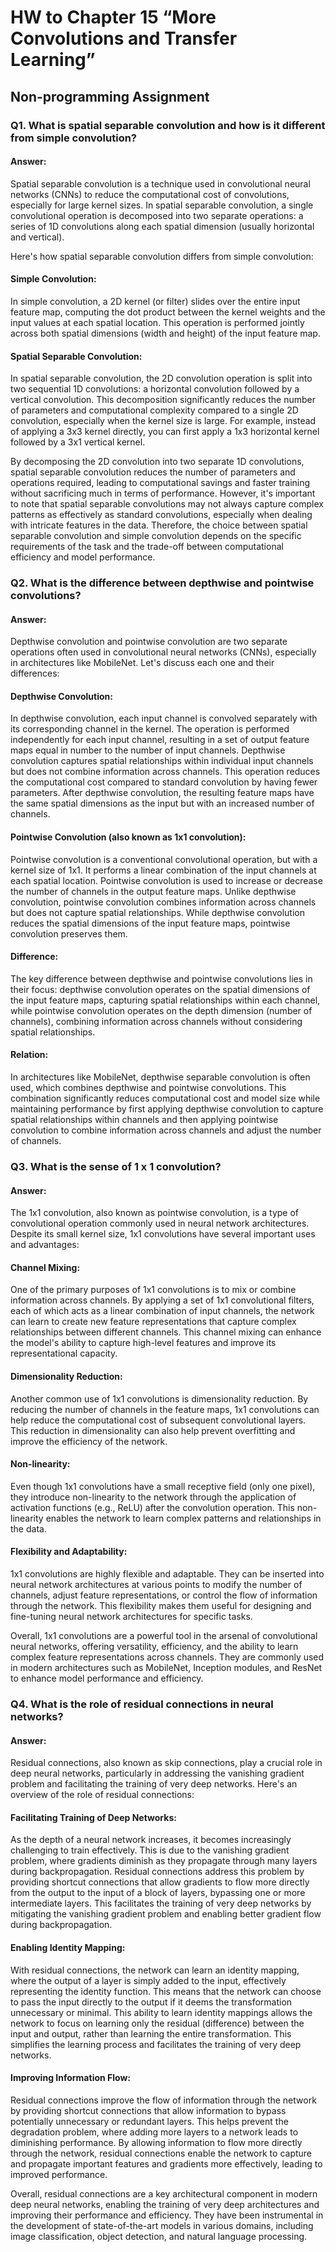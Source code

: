 # HW to Chapter 15 “More Convolutions and Transfer Learning”

## Non-programming Assignment

### Q1. What is spatial separable convolution and how is it different from simple convolution?

#### Answer:  

Spatial separable convolution is a technique used in convolutional neural networks (CNNs) to reduce the computational cost of convolutions, especially for large kernel sizes. In spatial separable convolution, a single convolutional operation is decomposed into two separate operations: a series of 1D convolutions along each spatial dimension (usually horizontal and vertical).

Here's how spatial separable convolution differs from simple convolution:

#### Simple Convolution: 

In simple convolution, a 2D kernel (or filter) slides over the entire input feature map, computing the dot product between the kernel weights and the input values at each spatial location. This operation is performed jointly across both spatial dimensions (width and height) of the input feature map.

#### Spatial Separable Convolution: 

In spatial separable convolution, the 2D convolution operation is split into two sequential 1D convolutions: a horizontal convolution followed by a vertical convolution. This decomposition significantly reduces the number of parameters and computational complexity compared to a single 2D convolution, especially when the kernel size is large. For example, instead of applying a 3x3 kernel directly, you can first apply a 1x3 horizontal kernel followed by a 3x1 vertical kernel.

By decomposing the 2D convolution into two separate 1D convolutions, spatial separable convolution reduces the number of parameters and operations required, leading to computational savings and faster training without sacrificing much in terms of performance. However, it's important to note that spatial separable convolutions may not always capture complex patterns as effectively as standard convolutions, especially when dealing with intricate features in the data. Therefore, the choice between spatial separable convolution and simple convolution depends on the specific requirements of the task and the trade-off between computational efficiency and model performance. 

### Q2. What is the difference between depthwise and pointwise convolutions?

#### Answer:  

Depthwise convolution and pointwise convolution are two separate operations often used in convolutional neural networks (CNNs), especially in architectures like MobileNet. Let's discuss each one and their differences:

#### Depthwise Convolution:  

In depthwise convolution, each input channel is convolved separately with its corresponding channel in the kernel.
The operation is performed independently for each input channel, resulting in a set of output feature maps equal in number to the number of input channels.
Depthwise convolution captures spatial relationships within individual input channels but does not combine information across channels.
This operation reduces the computational cost compared to standard convolution by having fewer parameters.
After depthwise convolution, the resulting feature maps have the same spatial dimensions as the input but with an increased number of channels.

#### Pointwise Convolution (also known as 1x1 convolution):  

Pointwise convolution is a conventional convolutional operation, but with a kernel size of 1x1.
It performs a linear combination of the input channels at each spatial location.
Pointwise convolution is used to increase or decrease the number of channels in the output feature maps.
Unlike depthwise convolution, pointwise convolution combines information across channels but does not capture spatial relationships.
While depthwise convolution reduces the spatial dimensions of the input feature maps, pointwise convolution preserves them.

#### Difference:  

The key difference between depthwise and pointwise convolutions lies in their focus: depthwise convolution operates on the spatial dimensions of the input feature maps, capturing spatial relationships within each channel, while pointwise convolution operates on the depth dimension (number of channels), combining information across channels without considering spatial relationships.  

#### Relation:  

In architectures like MobileNet, depthwise separable convolution is often used, which combines depthwise and pointwise convolutions. This combination significantly reduces computational cost and model size while maintaining performance by first applying depthwise convolution to capture spatial relationships within channels and then applying pointwise convolution to combine information across channels and adjust the number of channels.

### Q3. What is the sense of 1 x 1 convolution?  

#### Answer:  

The 1x1 convolution, also known as pointwise convolution, is a type of convolutional operation commonly used in neural network architectures. Despite its small kernel size, 1x1 convolutions have several important uses and advantages:

#### Channel Mixing: 

One of the primary purposes of 1x1 convolutions is to mix or combine information across channels. By applying a set of 1x1 convolutional filters, each of which acts as a linear combination of input channels, the network can learn to create new feature representations that capture complex relationships between different channels. This channel mixing can enhance the model's ability to capture high-level features and improve its representational capacity.

#### Dimensionality Reduction: 

Another common use of 1x1 convolutions is dimensionality reduction. By reducing the number of channels in the feature maps, 1x1 convolutions can help reduce the computational cost of subsequent convolutional layers. This reduction in dimensionality can also help prevent overfitting and improve the efficiency of the network.

#### Non-linearity: 

Even though 1x1 convolutions have a small receptive field (only one pixel), they introduce non-linearity to the network through the application of activation functions (e.g., ReLU) after the convolution operation. This non-linearity enables the network to learn complex patterns and relationships in the data.

#### Flexibility and Adaptability: 

1x1 convolutions are highly flexible and adaptable. They can be inserted into neural network architectures at various points to modify the number of channels, adjust feature representations, or control the flow of information through the network. This flexibility makes them useful for designing and fine-tuning neural network architectures for specific tasks.

Overall, 1x1 convolutions are a powerful tool in the arsenal of convolutional neural networks, offering versatility, efficiency, and the ability to learn complex feature representations across channels. They are commonly used in modern architectures such as MobileNet, Inception modules, and ResNet to enhance model performance and efficiency.

### Q4. What is the role of residual connections in neural networks?  

#### Answer:  

Residual connections, also known as skip connections, play a crucial role in deep neural networks, particularly in addressing the vanishing gradient problem and facilitating the training of very deep networks. Here's an overview of the role of residual connections:

#### Facilitating Training of Deep Networks:

As the depth of a neural network increases, it becomes increasingly challenging to train effectively. This is due to the vanishing gradient problem, where gradients diminish as they propagate through many layers during backpropagation.
Residual connections address this problem by providing shortcut connections that allow gradients to flow more directly from the output to the input of a block of layers, bypassing one or more intermediate layers. This facilitates the training of very deep networks by mitigating the vanishing gradient problem and enabling better gradient flow during backpropagation.  

#### Enabling Identity Mapping:

With residual connections, the network can learn an identity mapping, where the output of a layer is simply added to the input, effectively representing the identity function. This means that the network can choose to pass the input directly to the output if it deems the transformation unnecessary or minimal.
This ability to learn identity mappings allows the network to focus on learning only the residual (difference) between the input and output, rather than learning the entire transformation. This simplifies the learning process and facilitates the training of very deep networks.  

#### Improving Information Flow:

Residual connections improve the flow of information through the network by providing shortcut connections that allow information to bypass potentially unnecessary or redundant layers. This helps prevent the degradation problem, where adding more layers to a network leads to diminishing performance.
By allowing information to flow more directly through the network, residual connections enable the network to capture and propagate important features and gradients more effectively, leading to improved performance.  

Overall, residual connections are a key architectural component in modern deep neural networks, enabling the training of very deep architectures and improving their performance and efficiency. They have been instrumental in the development of state-of-the-art models in various domains, including image classification, object detection, and natural language processing.